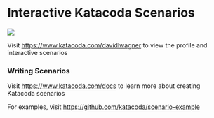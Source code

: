 # Interactive Katacoda Scenarios

[![](http://shields.katacoda.com/katacoda/davidlwagner/count.svg)](https://www.katacoda.com/davidlwagner "Get your profile on Katacoda.com")

Visit https://www.katacoda.com/davidlwagner to view the profile and interactive scenarios

### Writing Scenarios
Visit https://www.katacoda.com/docs to learn more about creating Katacoda scenarios

For examples, visit https://github.com/katacoda/scenario-example

